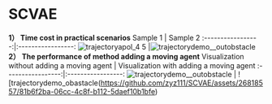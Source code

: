 # SCVAE
**1） Time cost in practical scenarios**
Sample 1    |  Sample 2
:-----------------:|:-----------------:
![trajectoryapol_4 5](https://github.com/zyz111/SCVAE/assets/26818557/e5c153b2-67c2-497c-948e-c51bbc6975ba) |![trajectorydemo__outobstacle](https://github.com/zyz111/SCVAE/assets/26818557/eaba3a54-b62d-4838-8a07-22e3741cebd2)
**2） The performance of method adding a moving agent**
Visualization without adding a moving agent    |  Visualization with adding a moving agent
:-----------------:|:-----------------:
![trajectorydemo__outobstacle](https://github.com/zyz111/SCVAE/assets/26818557/b8ec8c77-5485-4dff-a3ff-44a38c96f05a) | ![trajectorydemo_obastacle(https://github.com/zyz111/SCVAE/assets/26818557/81b6f2ba-06cc-4c8f-b112-5daef10b1bfe)
